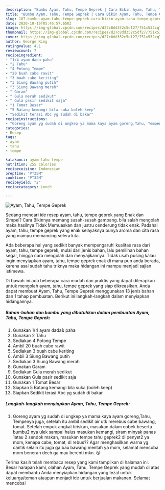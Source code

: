 ```yaml
---
description: "Bumbu Ayam, Tahu, Tempe Geprek | Cara Bikin Ayam, Tahu, Tempe Geprek Yang Lezat"
title: "Bumbu Ayam, Tahu, Tempe Geprek | Cara Bikin Ayam, Tahu, Tempe Geprek Yang Lezat"
slug: 187-bumbu-ayam-tahu-tempe-geprek-cara-bikin-ayam-tahu-tempe-geprek-yang-lezat
date: 2020-10-15T05:46:57.650Z
image: https://img-global.cpcdn.com/recipes/d27c8dd352c5df27/751x532cq70/ayam-tahu-tempe-geprek-foto-resep-utama.jpg
thumbnail: https://img-global.cpcdn.com/recipes/d27c8dd352c5df27/751x532cq70/ayam-tahu-tempe-geprek-foto-resep-utama.jpg
cover: https://img-global.cpcdn.com/recipes/d27c8dd352c5df27/751x532cq70/ayam-tahu-tempe-geprek-foto-resep-utama.jpg
author: George King
ratingvalue: 4.1
reviewcount: 7
recipeingredient:
- "1/4 ayam dada paha"
- "2 Tahu"
- "4 Potong Tempe"
- "20 buah cabe rawit"
- "3 buah cabe keriting"
- "3 Siung Bawang putih"
- "3 Siung Bawang merah"
- " Garam"
- " Gula merah sedikut"
- " Gula pasir sedikit saja"
- "1 Tomat Besar"
- "5 Batang kemangi bila suka boleh keep"
- "Sedikit terasi Abc yg sudah di bakar"
recipeinstructions:
- "Goreng ayam yg sudah di ungkep ya mama kaya ayam goreng,Tahu, Tempenya juga, setelah itu ambil sedikit air utk merebus cabe bawang, tomat. Setelah empuk angkat tiriskan, masukan dalam cobek beserta bumbu2 nya ulek sampai halus masukan kemangi, siram minyak panas 1atau 2 sendok makan, masukan tempe tahu geprek2 di penyet2 ya mom, kenapa cabe, tomat, di rebus?? Agar menghasilkan warna yg cantik selain itu juga ga bau bawang mentah ya mom, selamat mencoba mom beneran dech ga mau berenti mkn. 😚"
categories:
- Resep
tags:
- ayam
- tahu
- tempe

katakunci: ayam tahu tempe 
nutrition: 255 calories
recipecuisine: Indonesian
preptime: "PT35M"
cooktime: "PT32M"
recipeyield: "2"
recipecategory: Lunch

---
```



![Ayam, Tahu, Tempe Geprek](https://img-global.cpcdn.com/recipes/d27c8dd352c5df27/751x532cq70/ayam-tahu-tempe-geprek-foto-resep-utama.jpg)

Sedang mencari ide resep ayam, tahu, tempe geprek yang Enak dan Simpel? Cara Bikinnya memang susah-susah gampang. bila salah mengolah maka hasilnya Tidak Memuaskan dan justru cenderung tidak enak. Padahal ayam, tahu, tempe geprek yang enak selayaknya punya aroma dan cita rasa yang mampu memancing selera kita.

Ada beberapa hal yang sedikit banyak mempengaruhi kualitas rasa dari ayam, tahu, tempe geprek, mulai dari jenis bahan, lalu pemilihan bahan segar, hingga cara mengolah dan menyajikannya. Tidak usah pusing kalau ingin menyiapkan ayam, tahu, tempe geprek enak di mana pun anda berada, karena asal sudah tahu triknya maka hidangan ini mampu menjadi sajian istimewa.




Di bawah ini ada beberapa cara mudah dan praktis yang dapat diterapkan untuk mengolah ayam, tahu, tempe geprek yang siap dikreasikan. Anda dapat membuat Ayam, Tahu, Tempe Geprek menggunakan 13 jenis bahan dan 1 tahap pembuatan. Berikut ini langkah-langkah dalam menyiapkan hidangannya.

<!--inarticleads1-->

##### Bahan-bahan dan bumbu yang dibutuhkan dalam pembuatan Ayam, Tahu, Tempe Geprek:

1. Gunakan 1/4 ayam dada&amp; paha
1. Gunakan 2 Tahu
1. Sediakan 4 Potong Tempe
1. Ambil 20 buah cabe rawit
1. Sediakan 3 buah cabe keriting
1. Ambil 3 Siung Bawang putih
1. Sediakan 3 Siung Bawang merah
1. Gunakan  Garam
1. Sediakan  Gula merah sedikut
1. Gunakan  Gula pasir sedikit saja
1. Gunakan 1 Tomat Besar
1. Siapkan 5 Batang kemangi bila suka (boleh keep)
1. Siapkan Sedikit terasi Abc yg sudah di bakar




<!--inarticleads2-->

##### Langkah-langkah menyiapkan Ayam, Tahu, Tempe Geprek:

1. Goreng ayam yg sudah di ungkep ya mama kaya ayam goreng,Tahu, Tempenya juga, setelah itu ambil sedikit air utk merebus cabe bawang, tomat. Setelah empuk angkat tiriskan, masukan dalam cobek beserta bumbu2 nya ulek sampai halus masukan kemangi, siram minyak panas 1atau 2 sendok makan, masukan tempe tahu geprek2 di penyet2 ya mom, kenapa cabe, tomat, di rebus?? Agar menghasilkan warna yg cantik selain itu juga ga bau bawang mentah ya mom, selamat mencoba mom beneran dech ga mau berenti mkn. 😚




Terima kasih telah membaca resep yang kami tampilkan di halaman ini. Besar harapan kami, olahan Ayam, Tahu, Tempe Geprek yang mudah di atas dapat membantu Anda menyiapkan hidangan yang lezat untuk keluarga/teman ataupun menjadi ide untuk berjualan makanan. Selamat mencoba!
